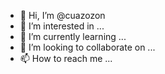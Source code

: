 - 👋 Hi, I’m @cuazozon
- 👀 I’m interested in ...
- 🌱 I’m currently learning ...
- 💞️ I’m looking to collaborate on ...
- 📫 How to reach me ...

<!---
cuazozon/cuazozon is a ✨ special ✨ repository because its `README.md` (this file) appears on your GitHub profile.
You can click the Preview link to take a look at your changes.
--->
